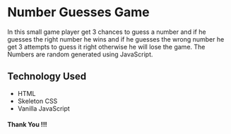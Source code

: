 # Number Guesses Game 

In this small game player get 3 chances to guess a number and if he guesses the right number he wins and if he guesses the wrong number he get 3 attempts to guess it right otherwise he will lose the game.
The Numbers are random generated using JavaScript.

## Technology Used

 - HTML
 - Skeleton CSS
 - Vanilla JavaScript

#### Thank You !!!